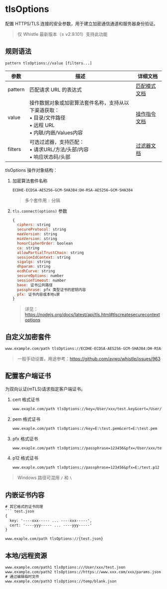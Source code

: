 # tlsOptions
配置 HTTPS/TLS 连接的安全参数，用于建立加密通信通道和服务器身份验证。
> 仅 Whistle 最新版本（≥ v2.9.101）支持此功能

## 规则语法
``` txt
pattern tlsOptions://value [filters...]
```

| 参数    | 描述                                                         | 详细文档                  |
| ------- | ------------------------------------------------------------ | ------------------------- |
| pattern | 匹配请求 URL 的表达式                                        | [匹配模式文档](./pattern) |
| value   | 操作数据对象或加密算法套件名称，支持从以下渠道获取：<br/>• 目录/文件路径<br/>• 远程 URL<br/>• 内联/内嵌/Values内容 | [操作指令文档](./operation)   |
| filters | 可选过滤器，支持匹配：<br/>• 请求URL/方法/头部/内容<br/>• 响应状态码/头部 | [过滤器文档](./filters) |

tlsOptions 操作对象结构：
1. 加密算法套件名称
    ``` txt
    ECDHE-ECDSA-AES256-GCM-SHA384:DH-RSA-AES256-GCM-SHA384
    ```
    > 多个套件用 `:` 分隔
2. `tls.connect(options)` 参数
    ``` js
    {
      ciphers: string
      secureProtocol: string
      maxVersion: string
      minVersion: string
      honorCipherOrder: boolean
      ca: string
      allowPartialTrustChain: string
      sessionIdContext: string
      sigalgs: string
      dhparam: string
      ecdhCurve: string
      secureOptions: number
      sessionTimeout: number
      base: 证书公共路径
      passphrase: pfx 类型证书的密钥内容
      pfx: 证书内容或本地u家
    }
    ```
    > 详见：https://nodejs.org/docs/latest/api/tls.html#tlscreatesecurecontextoptions

## 自定义加密套件
``` txt
www.example.com/path tlsOptions://ECDHE-ECDSA-AES256-GCM-SHA384:DH-RSA-AES256-GCM-SHA384
```
> 一般手动设置，用途参考：https://github.com/avwo/whistle/issues/963

## 配置客户端证书
为双向认证(mTLS)请求指定客户端证书。

1. cert 格式证书
    ``` txt
    www.exaple.com/path tlsOptions://key=/User/xxx/test.key&cert=/User/xxx/test.crt
    ```
2. pem 格式证书
    ``` txt
    www.exaple.com/path tlsOptions://key=E:\test.pem&cert=E:\test.pem
    ```
3. pfx 格式证书
    ``` txt
    www.exaple.com/path tlsOptions://passphrase=123456&pfx=/User/xxx/test.pfx
    ```
4. p12 格式证书
    ``` txt
   www.exaple.com/path tlsOptions://passphrase=123456&pfx=E:/test.p12
    ```
> Windows 路径可混用 `/` 和 `\`

## 内嵌证书内容
```` txt
# 其它格式的证书同理
``` test.json
{
  key: '----xxx----- ... ----xxx-----',
  cert: '----yyy----- ... ----yyy-----'
}

www.exaple.com/path tlsOptions://{test.json}
````

## 本地/远程资源

```` txt
www.example.com/path1 tlsOptions:///User/xxx/test.json
www.example.com/path2 tlsOptions://https://www.xxx.com/xxx/params.json
# 通过编辑临时文件
www.example.com/path3 tlsOptions://temp/blank.json
````
